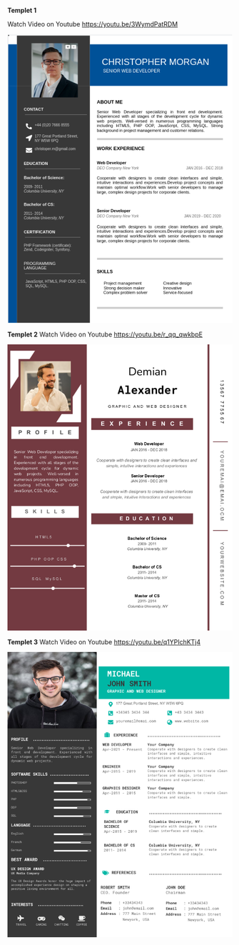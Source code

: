 **Templet 1**

Watch Video on Youtube
https://youtu.be/3WymdPatRDM

![Alt text](https://github.com/SourceCodeZone/Resume/blob/main/Images/Screenshot%20from%202022-05-12%2015-14-06.png)

**Templet 2**
Watch Video on Youtube
https://youtu.be/r_qq_qwkbpE

![Alt text](https://github.com/SourceCodeZone/Resume/blob/main/Images/Screenshot%20from%202022-05-11%2011-15-16.png)

**Templet 3**
Watch Video on Youtube
https://youtu.be/q1YPIchKTj4

![Alt text](https://github.com/SourceCodeZone/Resume/blob/main/Images/Screenshot%20from%202022-05-11%2022-07-58.png)

